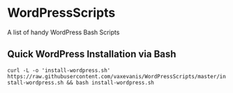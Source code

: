 # WordPressScripts
A list of handy WordPress Bash Scripts

## Quick WordPress Installation via Bash ##
`curl -L -o 'install-wordpress.sh' https://raw.githubusercontent.com/vaxevanis/WordPressScripts/master/install-wordpress.sh && bash install-wordpress.sh`
